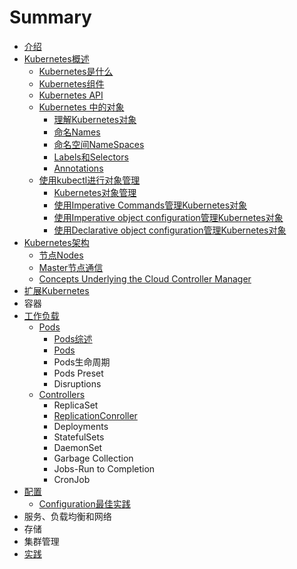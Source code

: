 # Summary

* [介绍](README.md)
* [Kubernetes概述](chapter1.md)
  * [Kubernetes是什么](chapter1/kubernetesshi-shi-yao.md)
  * [Kubernetes组件](chapter1/kuberneteszu-jian.md)
  * [Kubernetes API](chapter1/kubernetes-api.md)
  * [Kubernetes 中的对象](chapter1/kubernetes-zhong-de-dui-xiang.md)
    * [理解Kubernetes对象](chapter1/kubernetes-zhong-de-dui-xiang/li-jiekubernetes-dui-xiang.md)
    * [命名Names](chapter1/kubernetes-zhong-de-dui-xiang/ming-ming-names.md)
    * [命名空间NameSpaces](chapter1/kubernetes-zhong-de-dui-xiang/ming-ming-kong-jian-namespaces.md)
    * [Labels和Selectors](chapter1/kubernetes-zhong-de-dui-xiang/labelshe-selectors.md)
    * [Annotations](chapter1/kubernetes-zhong-de-dui-xiang/annotations.md)
  * [使用kubectl进行对象管理](chapter1/shi-yong-kubectl-jin-xing-dui-xiang-guan-li.md)
    * [Kubernetes对象管理](chapter1/shi-yong-kubectl-jin-xing-dui-xiang-guan-li/kubernetesdui-xiang-guan-li.md)
    * [使用Imperative Commands管理Kubernetes对象](chapter1/shi-yong-kubectl-jin-xing-dui-xiang-guan-li/shi-yong-ming-ling-xing-guan-li-kubernetes-dui-xiang.md)
    * [使用Imperative object configuration管理Kubernetes对象](chapter1/shi-yong-kubectl-jin-xing-dui-xiang-guan-li/shi-yong-pei-zhi-wen-jian-guan-li-kubernetes-dui-xiang.md)
    * [使用Declarative object configuration管理Kubernetes对象](chapter1/shi-yong-kubectl-jin-xing-dui-xiang-guan-li/shi-yong-pei-zhi-wen-jian-dui-kubernetes-dui-xiang-jin-xing-sheng-ming-shi-guan-li.md)
* [Kubernetes架构](jia-gou-fen-jie.md)
  * [节点Nodes](jia-gou-fen-jie/nodes.md)
  * [Master节点通信](jia-gou-fen-jie/master-node-communication.md)
  * [Concepts Underlying the Cloud Controller Manager](jia-gou-fen-jie/concepts-underlying-the-cloud-controller-manager.md)
* [扩展Kubernetes](kuo-zhankubernetes.md)
* 容器
* [工作负载](gong-zuo-fu-zai.md)
  * [Pods](gong-zuo-fu-zai/pods.md)
    * [Pods综述](gong-zuo-fu-zai/pods/podszong-shu.md)
    * [Pods](gong-zuo-fu-zai/pods/pods.md)
    * Pods生命周期
    * Pods Preset
    * Disruptions
  * [Controllers](gong-zuo-fu-zai/controllers.md)
    * ReplicaSet
    * [ReplicationConroller](gong-zuo-fu-zai/controllers/replicationconroller.md)
    * Deployments
    * StatefulSets
    * DaemonSet
    * Garbage Collection
    * Jobs-Run to Completion
    * CronJob
* [配置](pei-zhi.md)
  * [Configuration最佳实践](pei-zhi/configurationzui-jia-shi-jian.md)
* 服务、负载均衡和网络
* 存储
* 集群管理
* [实践](shi-jian.md)

